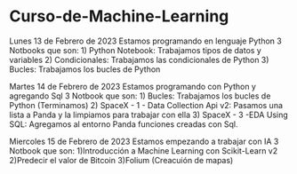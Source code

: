 # Curso-de-Machine-Learning

Lunes 13 de Febrero de 2023
   Estamos programando en lenguaje Python
    3 Notbooks que son:
    1) Python Notebook: Trabajamos tipos de datos y variables
    2) Condicionales: Trabajamos las condicionales de Python
    3) Bucles: Trabajamos los bucles de Python 

Martes 14 de Febrero de 2023
    Estamos programando con Python y agregando Sql
      3 Notbook que son:
      1) Bucles: Trabajamos los bucles de Python (Terminamos)
      2) SpaceX - 1 - Data Collection Api v2: Pasamos una lista a Panda y la limpiamos para trabajar con ella
      3) SpaceX - 3 -EDA Using SQL: Agregamos al entorno Panda funciones creadas con Sql.

   Miercoles 15 de Febrero de 2023
      Estamos empezando a trabajar con IA
      3 Notbook que son:
      1)Introducción a Machine Learning con Scikit-Learn v2
      2)Predecir el valor de Bitcoin
      3)Folium (Creacuión de mapas)
